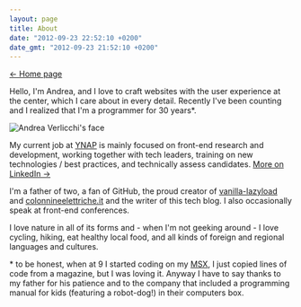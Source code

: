 ```yaml
---
layout: page
title: About
date: "2012-09-23 22:52:10 +0200"
date_gmt: "2012-09-23 21:52:10 +0200"
---
```


<nav class="post-back post-back--top">
  <a href="/">&larr; Home page</a>
</nav>

Hello, I'm Andrea, and I love to craft websites with the user experience at the center, which I care about in every detail. Recently I've been counting and I realized that I'm a programmer for 30 years\*.

<img alt="Andrea Verlicchi's face" src="/assets/pages-images/andrea-verlicchi-face__1x.jpg" srcset="/assets/pages-images/andrea-verlicchi-face__1x.jpg 1x, /assets/pages-images/andrea-verlicchi-face__2x.jpg 2x" class="about-face">

My current job at [YNAP](https://www.ynap.com) is mainly focused on front-end research and development, working together with tech leaders, training on new technologies / best practices, and technically assess candidates. [More on LinkedIn &rarr;](https://linkedin.com/andreaverlicchi)

I'm a father of two, a fan of GitHub, the proud creator of [vanilla-lazyload](https://github.com/verlok/vanilla-lazyload) and [colonnineelettriche.it](http://www.colonnineelettriche.it) and the writer of this tech blog. I also occasionally speak at front-end conferences.

I love nature in all of its forms and - when I'm not geeking around - I love cycling, hiking, eat healthy local food, and all kinds of foreign and regional languages and cultures.

\* to be honest, when at 9 I started coding on my [MSX](http://en.wikipedia.org/wiki/MSX), I just copied lines of code from a magazine, but I was loving it. Anyway I have to say thanks to my father for his patience and to the company that included a programming manual for kids (featuring a robot-dog!) in their computers box.
